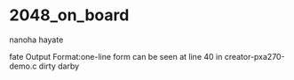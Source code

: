 2048_on_board
=============

nanoha
hayate

fate
Output Format:one-line form can be seen at line 40 in creator-pxa270-demo.c
dirty
darby
